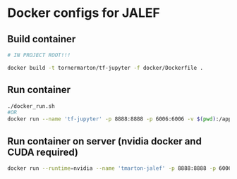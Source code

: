 # Docker configs for JALEF

## Build container

```bash
# IN PROJECT ROOT!!!

docker build -t tornermarton/tf-jupyter -f docker/Dockerfile .
```

## Run container

```bash
./docker_run.sh
#OR
docker run --name 'tf-jupyter' -p 8888:8888 -p 6006:6006 -v $(pwd):/app tornermarton/tf-jupyter
```

## Run container on server (nvidia docker and CUDA required)

```bash
docker run --runtime=nvidia --name 'tmarton-jalef' -p 8888:8888 -p 6006:6006 -v /home/hallgato-tmarton/projects/jalef:/app tornermarton/tf-jupyter-gpu
```
